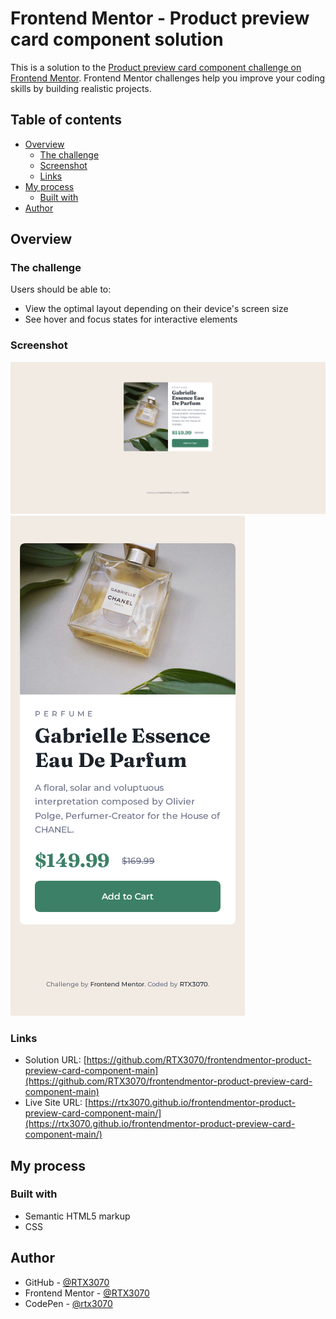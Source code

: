 # Frontend Mentor - Product preview card component solution

This is a solution to the [Product preview card component challenge on Frontend Mentor](https://www.frontendmentor.io/challenges/product-preview-card-component-GO7UmttRfa). Frontend Mentor challenges help you improve your coding skills by building realistic projects. 

## Table of contents

- [Overview](#overview)
  - [The challenge](#the-challenge)
  - [Screenshot](#screenshot)
  - [Links](#links)
- [My process](#my-process)
  - [Built with](#built-with)
- [Author](#author)

## Overview

### The challenge

Users should be able to:

- View the optimal layout depending on their device's screen size
- See hover and focus states for interactive elements

### Screenshot

![Desktop View](./desktop-view.png)
![Mobile View](./mobile-view.png)

### Links

- Solution URL: [https://github.com/RTX3070/frontendmentor-product-preview-card-component-main](https://github.com/RTX3070/frontendmentor-product-preview-card-component-main)
- Live Site URL: [https://rtx3070.github.io/frontendmentor-product-preview-card-component-main/](https://rtx3070.github.io/frontendmentor-product-preview-card-component-main/)

## My process

### Built with

- Semantic HTML5 markup
- CSS

## Author

- GitHub - [@RTX3070](https://github.com/RTX3070)
- Frontend Mentor - [@RTX3070](https://www.frontendmentor.io/profile/RTX3070)
- CodePen - [@rtx3070](https://codepen.io/rtx3070)